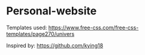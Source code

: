 # Personal-website

Templates used:
https://www.free-css.com/free-css-templates/page270/univers

Inspired by:
https://github.com/kying18
